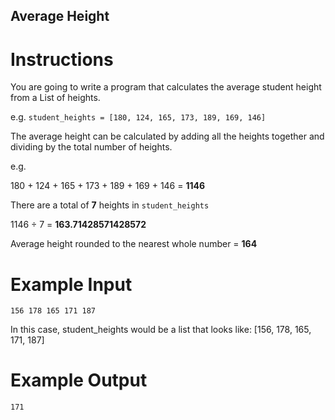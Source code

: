 ## Average Height

# Instructions

You are going to write a program that calculates the average student height from a List of heights. 

e.g. `student_heights = [180, 124, 165, 173, 189, 169, 146]`

The average height can be calculated by adding all the heights together and dividing by the total number of heights. 

e.g.

180 + 124 + 165 + 173 + 189 + 169 + 146 = **1146**

There are a total of **7** heights in `student_heights`

1146 ÷ 7 = **163.71428571428572**

Average height rounded to the nearest whole number = **164**

# Example Input 

```
156 178 165 171 187
```

In this case, student_heights would be a list that looks like: [156, 178, 165, 171, 187]

# Example Output 

```
171
```